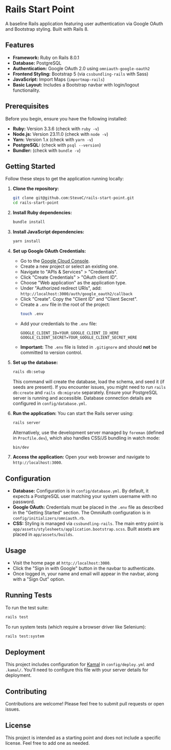 # Rails Start Point

A baseline Rails application featuring user authentication via Google OAuth and Bootstrap styling. Built with Rails 8.

## Features

*   **Framework:** Ruby on Rails 8.0.1
*   **Database:** PostgreSQL
*   **Authentication:** Google OAuth 2.0 using `omniauth-google-oauth2`
*   **Frontend Styling:** Bootstrap 5 (via `cssbundling-rails` with Sass)
*   **JavaScript:** Import Maps (`importmap-rails`)
*   **Basic Layout:** Includes a Bootstrap navbar with login/logout functionality.

## Prerequisites

Before you begin, ensure you have the following installed:

*   **Ruby:** Version 3.3.6 (check with `ruby -v`)
*   **Node.js:** Version 23.11.0 (check with `node -v`)
*   **Yarn:** Version 1.x (check with `yarn -v`)
*   **PostgreSQL:** (check with `psql --version`)
*   **Bundler:** (check with `bundle -v`)

## Getting Started

Follow these steps to get the application running locally:

1.  **Clone the repository:**
    ```bash
    git clone git@github.com:SteveC/rails-start-point.git
    cd rails-start-point
    ```

2.  **Install Ruby dependencies:**
    ```bash
    bundle install
    ```

3.  **Install JavaScript dependencies:**
    ```bash
    yarn install
    ```

4.  **Set up Google OAuth Credentials:**
    *   Go to the [Google Cloud Console](https://console.cloud.google.com/).
    *   Create a new project or select an existing one.
    *   Navigate to "APIs & Services" > "Credentials".
    *   Click "Create Credentials" > "OAuth client ID".
    *   Choose "Web application" as the application type.
    *   Under "Authorized redirect URIs", add: `http://localhost:3000/auth/google_oauth2/callback`
    *   Click "Create". Copy the "Client ID" and "Client Secret".
    *   Create a `.env` file in the root of the project:
        ```bash
        touch .env
        ```
    *   Add your credentials to the `.env` file:
        ```env
        GOOGLE_CLIENT_ID=YOUR_GOOGLE_CLIENT_ID_HERE
        GOOGLE_CLIENT_SECRET=YOUR_GOOGLE_CLIENT_SECRET_HERE
        ```
    *   **Important:** The `.env` file is listed in `.gitignore` and should **not** be committed to version control.

5.  **Set up the database:**
    ```bash
    rails db:setup
    ```
    This command will create the database, load the schema, and seed it (if seeds are present). If you encounter issues, you might need to run `rails db:create` and `rails db:migrate` separately. Ensure your PostgreSQL server is running and accessible. Database connection details are configured in `config/database.yml`.

6.  **Run the application:**
    You can start the Rails server using:
    ```bash
    rails server
    ```
    Alternatively, use the development server managed by `foreman` (defined in `Procfile.dev`), which also handles CSS/JS bundling in watch mode:
    ```bash
    bin/dev
    ```

7.  **Access the application:**
    Open your web browser and navigate to `http://localhost:3000`.

## Configuration

*   **Database:** Configuration is in `config/database.yml`. By default, it expects a PostgreSQL user matching your system username with no password.
*   **Google OAuth:** Credentials must be placed in the `.env` file as described in the "Getting Started" section. The OmniAuth configuration is in `config/initializers/omniauth.rb`.
*   **CSS:** Styling is managed via `cssbundling-rails`. The main entry point is `app/assets/stylesheets/application.bootstrap.scss`. Built assets are placed in `app/assets/builds`.

## Usage

*   Visit the home page at `http://localhost:3000`.
*   Click the "Sign in with Google" button in the navbar to authenticate.
*   Once logged in, your name and email will appear in the navbar, along with a "Sign Out" option.

## Running Tests

To run the test suite:

```bash
rails test
```

To run system tests (which require a browser driver like Selenium):

```bash
rails test:system
```

## Deployment

This project includes configuration for [Kamal](https://kamal-deploy.org/) in `config/deploy.yml` and `.kamal/`. You'll need to configure this file with your server details for deployment.

## Contributing

Contributions are welcome! Please feel free to submit pull requests or open issues.

## License

This project is intended as a starting point and does not include a specific license. Feel free to add one as needed.

